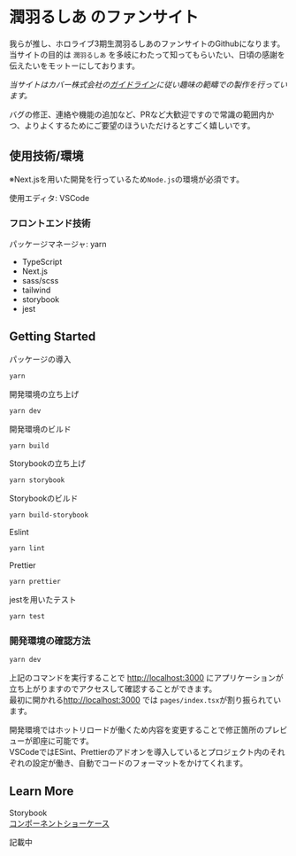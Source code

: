 # 潤羽るしあ のファンサイト

我らが推し、ホロライブ3期生潤羽るしあのファンサイトのGithubになります。  
当サイトの目的は `潤羽るしあ` を多岐にわたって知ってもらいたい、日頃の感謝を伝えたいをモットーにしております。  
  
*当サイトはカバー株式会社の[ガイドライン](https://www.hololive.tv/terms)に従い趣味の範疇での製作を行っています。*
  
バグの修正、連絡や機能の追加など、PRなど大歓迎ですので常識の範囲内かつ、よりよくするためにご要望のほういただけるとすごく嬉しいです。

## 使用技術/環境

※Next.jsを用いた開発を行っているため`Node.js`の環境が必須です。

使用エディタ: VSCode

### フロントエンド技術

パッケージマネージャ: yarn
- TypeScript
- Next.js
- sass/scss
- tailwind
- storybook
- jest


## Getting Started

パッケージの導入
```bash
yarn
```

開発環境の立ち上げ
```bash
yarn dev
```

開発環境のビルド
```bash
yarn build
```

Storybookの立ち上げ
```bash
yarn storybook
```

Storybookのビルド
```bash
yarn build-storybook
```

Eslint
```bash
yarn lint
```

Prettier
```bash
yarn prettier
```

jestを用いたテスト
```bash
yarn test
```

### 開発環境の確認方法

```bash
yarn dev
```

上記のコマンドを実行することで
 [http://localhost:3000](http://localhost:3000) にアプリケーションが立ち上がりますのでアクセスして確認することができます。  
最初に開かれる[http://localhost:3000](http://localhost:3000) では `pages/index.tsx`が割り振られています。

開発環境ではホットリロードが働くため内容を変更することで修正箇所のプレビューが即座に可能です。  
VSCodeではESint、Prettierのアドオンを導入しているとプロジェクト内のそれぞれの設定が働き、自動でコードのフォーマットをかけてくれます。

## Learn More

Storybook  
[コンポーネントショーケース](https://6156d7f3f08a48003a031d56-aagfaqfnyn.chromatic.com/?path=/story/example-introduction--page)

記載中
